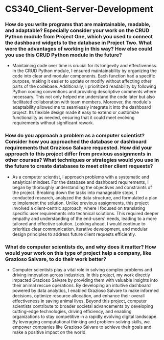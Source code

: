 # CS340_Client-Server-Development
### How do you write programs that are maintainable, readable, and adaptable? Especially consider your work on the CRUD Python module from Project One, which you used to connect the dashboard widgets to the database in Project Two. What were the advantages of working in this way? How else could you use this CRUD Python module in the future?
* Maintaining code over time is crucial for its longevity and effectiveness. In the CRUD Python module, I ensured maintainability by organizing the code into clear and modular components. Each function had a specific purpose, making it easier to update or modify without affecting other parts of the codebase. Additionally, I prioritized readability by following Python coding conventions and providing descriptive comments where necessary. This not only helped me understand the code later but also facilitated collaboration with team members. Moreover, the module's adaptability allowed me to seamlessly integrate it into the dashboard project. Its flexible design made it easy to extend or customize functionality as needed, ensuring that it could meet evolving requirements without significant rework.
### How do you approach a problem as a computer scientist? Consider how you approached the database or dashboard requirements that Grazioso Salvare requested. How did your approach to this project differ from previous assignments in other courses? What techniques or strategies would you use in the future to create databases to meet other client requests?
* As a computer scientist, I approach problems with a systematic and analytical mindset. For the database and dashboard requirements, I began by thoroughly understanding the objectives and constraints of the project. Breaking down the tasks into manageable steps, I conducted research, analyzed the data structure, and formulated a plan to implement the solution. Unlike previous assignments, this project involved a client-centric approach, where I focused on translating specific user requirements into technical solutions. This required deeper empathy and understanding of the end-users' needs, leading to a more tailored and effective solution. Looking ahead, I would continue to prioritize clear communication, iterative development, and modular design principles to address future client requests efficiently.
### What do computer scientists do, and why does it matter? How would your work on this type of project help a company, like Grazioso Salvare, to do their work better?
* Computer scientists play a vital role in solving complex problems and driving innovation across industries. In this project, my work directly impacted Grazioso Salvare by providing them with valuable insights into their animal rescue operations. By developing an intuitive dashboard powered by data analytics, I enabled Grazioso Salvare to make informed decisions, optimize resource allocation, and enhance their overall effectiveness in saving animal lives. Beyond this project, computer scientists contribute to broader societal advancements by developing cutting-edge technologies, driving efficiency, and enabling organizations to stay competitive in a rapidly evolving digital landscape. By leveraging computational thinking and problem-solving skills, we empower companies like Grazioso Salvare to achieve their goals and make a positive impact on the world.
